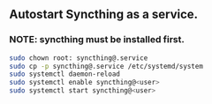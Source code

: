 ## Autostart Syncthing as a service.

### NOTE: syncthing must be installed first.

```sh
sudo chown root: syncthing@.service
sudo cp -p syncthing@.service /etc/systemd/system
sudo systemctl daemon-reload
sudo systemctl enable syncthing@<user>
sudo systemctl start syncthing@<user>
```
